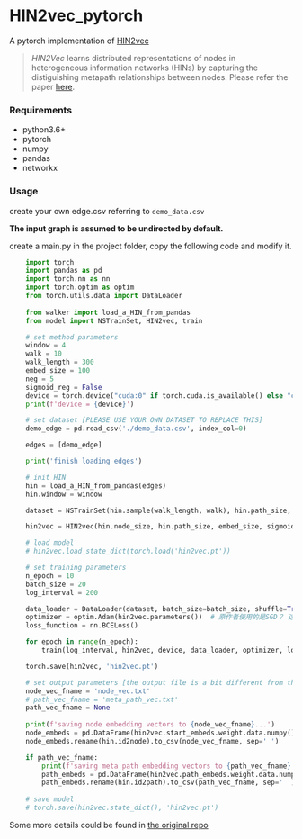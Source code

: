 # HIN2vec_pytorch
A pytorch implementation of [HIN2vec](https://github.com/csiesheep/hin2vec)


>*HIN2Vec* learns distributed representations of nodes in heterogeneous information networks (HINs) by capturing the distiguishing metapath relationships between nodes. 
Please refer the paper [here](https://dl.acm.org/citation.cfm?doid=3132847.3132953).

### Requirements
- python3.6+ 
- pytorch
- numpy
- pandas
- networkx

### Usage
create your own edge.csv referring to `demo_data.csv`

**The input graph is assumed to be undirected by default.**

create a main.py in the project folder, copy the following code and modify it.

```python
    import torch
    import pandas as pd
    import torch.nn as nn
    import torch.optim as optim
    from torch.utils.data import DataLoader
    
    from walker import load_a_HIN_from_pandas
    from model import NSTrainSet, HIN2vec, train

    # set method parameters
    window = 4
    walk = 10
    walk_length = 300
    embed_size = 100
    neg = 5
    sigmoid_reg = False
    device = torch.device("cuda:0" if torch.cuda.is_available() else "cpu")
    print(f'device = {device}')

    # set dataset [PLEASE USE YOUR OWN DATASET TO REPLACE THIS]
    demo_edge = pd.read_csv('./demo_data.csv', index_col=0)

    edges = [demo_edge]

    print('finish loading edges')

    # init HIN
    hin = load_a_HIN_from_pandas(edges)
    hin.window = window

    dataset = NSTrainSet(hin.sample(walk_length, walk), hin.path_size, neg=neg)

    hin2vec = HIN2vec(hin.node_size, hin.path_size, embed_size, sigmoid_reg)

    # load model
    # hin2vec.load_state_dict(torch.load('hin2vec.pt'))

    # set training parameters
    n_epoch = 10
    batch_size = 20
    log_interval = 200

    data_loader = DataLoader(dataset, batch_size=batch_size, shuffle=True)
    optimizer = optim.Adam(hin2vec.parameters())  # 原作者使用的是SGD？ 这里使用Adam
    loss_function = nn.BCELoss()

    for epoch in range(n_epoch):
        train(log_interval, hin2vec, device, data_loader, optimizer, loss_function, epoch)

    torch.save(hin2vec, 'hin2vec.pt')

    # set output parameters [the output file is a bit different from the original code.]
    node_vec_fname = 'node_vec.txt'
    # path_vec_fname = 'meta_path_vec.txt'
    path_vec_fname = None
    
    print(f'saving node embedding vectors to {node_vec_fname}...')
    node_embeds = pd.DataFrame(hin2vec.start_embeds.weight.data.numpy())
    node_embeds.rename(hin.id2node).to_csv(node_vec_fname, sep=' ')

    if path_vec_fname:
        print(f'saving meta path embedding vectors to {path_vec_fname}...')
        path_embeds = pd.DataFrame(hin2vec.path_embeds.weight.data.numpy())
        path_embeds.rename(hin.id2path).to_csv(path_vec_fname, sep=' ')
       
    # save model
    # torch.save(hin2vec.state_dict(), 'hin2vec.pt')
```

Some more details could be found in [the original repo](https://github.com/csiesheep/hin2vec)
